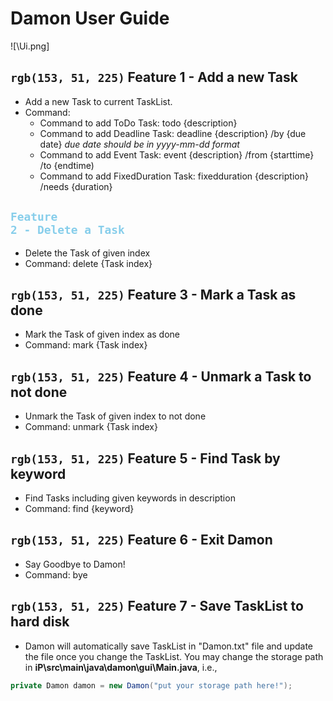# Damon User Guide

![\Ui.png]



## `rgb(153, 51, 225)` Feature 1 - Add a new Task

- Add a new Task to current TaskList.
- Command:
  - Command to add ToDo Task: todo {description}
  - Command to add Deadline Task: deadline {description} /by {due date}
    *due date should be in yyyy-mm-dd format*
  - Command to add Event Task: event {description} /from {starttime} /to {endtime)
  - Command to add FixedDuration Task: fixedduration {description} /needs {duration}


## <code style="color : Skyblue">Feature 2 - Delete a Task</code>

- Delete the Task of given index
- Command: delete {Task index}


## `rgb(153, 51, 225)` Feature 3 - Mark a Task as done

- Mark the Task of given index as done
- Command: mark {Task index}


## `rgb(153, 51, 225)` Feature 4 - Unmark a Task to not done

- Unmark the Task of given index to not done
- Command: unmark {Task index}


## `rgb(153, 51, 225)` Feature 5 - Find Task by keyword

- Find Tasks including given keywords in description
- Command: find {keyword}


## `rgb(153, 51, 225)` Feature 6 - Exit Damon

- Say Goodbye to Damon!
- Command: bye


## `rgb(153, 51, 225)` Feature 7 - Save TaskList to hard disk

- Damon will automatically save TaskList in "Damon.txt" file and update the file once you change the TaskList. You may change the storage path in **iP\src\main\java\damon\gui\Main.java**, i.e.,
```java
private Damon damon = new Damon("put your storage path here!");
```
